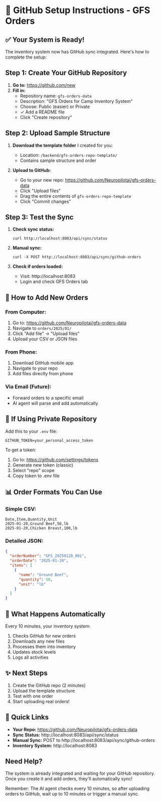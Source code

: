 # 🚀 GitHub Setup Instructions - GFS Orders

## ✅ Your System is Ready!

The inventory system now has GitHub sync integrated. Here's how to complete the setup:

## Step 1: Create Your GitHub Repository

1. **Go to:** https://github.com/new
2. **Fill in:**
   - Repository name: `gfs-orders-data`
   - Description: "GFS Orders for Camp Inventory System"
   - Choose: Public (easier) or Private
   - ✓ Add a README file
   - Click "Create repository"

## Step 2: Upload Sample Structure

1. **Download the template folder** I created for you:
   - Location: `/backend/gfs-orders-repo-template/`
   - Contains sample structure and order

2. **Upload to GitHub:**
   - Go to your new repo: https://github.com/Neuropilotai/gfs-orders-data
   - Click "Upload files"
   - Drag the entire contents of `gfs-orders-repo-template`
   - Click "Commit changes"

## Step 3: Test the Sync

1. **Check sync status:**
   ```
   curl http://localhost:8083/api/sync/status
   ```

2. **Manual sync:**
   ```
   curl -X POST http://localhost:8083/api/sync/github-orders
   ```

3. **Check if orders loaded:**
   - Visit: http://localhost:8083
   - Login and check GFS Orders tab

## 📱 How to Add New Orders

### From Computer:
1. Go to: https://github.com/Neuropilotai/gfs-orders-data
2. Navigate to `orders/2025/01/`
3. Click "Add file" → "Upload files"
4. Upload your CSV or JSON files

### From Phone:
1. Download GitHub mobile app
2. Navigate to your repo
3. Add files directly from phone

### Via Email (Future):
- Forward orders to a specific email
- AI agent will parse and add automatically

## 🔧 If Using Private Repository

Add this to your `.env` file:
```
GITHUB_TOKEN=your_personal_access_token
```

To get a token:
1. Go to: https://github.com/settings/tokens
2. Generate new token (classic)
3. Select "repo" scope
4. Copy token to .env file

## 📊 Order Formats You Can Use

### Simple CSV:
```csv
Date,Item,Quantity,Unit
2025-01-20,Ground Beef,50,lb
2025-01-20,Chicken Breast,100,lb
```

### Detailed JSON:
```json
{
  "orderNumber": "GFS_20250120_001",
  "orderDate": "2025-01-20",
  "items": [
    {
      "name": "Ground Beef",
      "quantity": 50,
      "unit": "lb"
    }
  ]
}
```

## 🤖 What Happens Automatically

Every 10 minutes, your inventory system:
1. Checks GitHub for new orders
2. Downloads any new files
3. Processes them into inventory
4. Updates stock levels
5. Logs all activities

## ✨ Next Steps

1. Create the GitHub repo (2 minutes)
2. Upload the template structure
3. Test with one order
4. Start uploading real orders!

## 🎯 Quick Links

- **Your Repo:** https://github.com/Neuropilotai/gfs-orders-data
- **Sync Status:** http://localhost:8083/api/sync/status
- **Manual Sync:** POST to http://localhost:8083/api/sync/github-orders
- **Inventory System:** http://localhost:8083

## Need Help?

The system is already integrated and waiting for your GitHub repository. Once you create it and add orders, they'll automatically sync!

Remember: The AI agent checks every 10 minutes, so after uploading orders to GitHub, wait up to 10 minutes or trigger a manual sync.